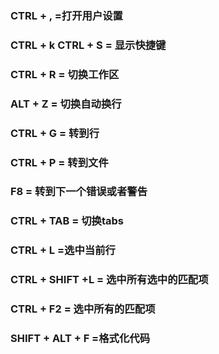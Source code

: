 ### CTRL + , =打开用户设置

### CTRL + k CTRL + S = 显示快捷键

### CTRL + R = 切换工作区

### ALT + Z = 切换自动换行

### CTRL + G = 转到行

### CTRL + P = 转到文件

### F8 = 转到下一个错误或者警告

### CTRL + TAB = 切换tabs

### CTRL + L =选中当前行

### CTRL + SHIFT +L = 选中所有选中的匹配项

### CTRL + F2 = 选中所有的匹配项

### SHIFT + ALT + F =格式化代码

